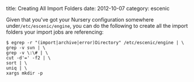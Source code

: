 title: Creating All Import Folders
date:    2012-10-07
category: escenic

Given that you've got your Nursery configuration somewhere
under```/etc/escenic/engine```, you can do the following to create all
the import folders your import jobs are referencing:


    $ egrep -r "(import|archive|error)Directory" /etc/escenic/engine | \
    grep -v svn | \
    grep -v \:\# | \
    cut -d'=' -f2 | \
    sort | \
    uniq | \
    xargs mkdir -p



